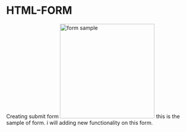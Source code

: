 # HTML-FORM
Creating submit form 
<img width="252" alt="form sample" src="https://github.com/mannatchopra1802/HTML-FORM/assets/85258935/7662dab9-6a02-48aa-954a-0c340edb8174">
this is the sample of form. i will adding new functionality on this form.
